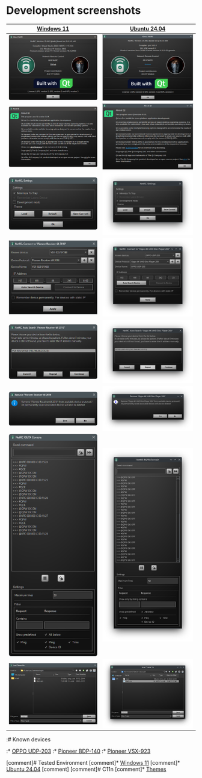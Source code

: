 # Development screenshots

[Windows 11](w11/) | [Ubuntu 24.04](linux/)
------------ | ------------
![About W10](w11/images/about.png) | ![About Linux](linux/images/about.png)
![About QT W10](w11/images/aboutQT.png) | ![About QT Linux](linux/images/aboutQT.png)
![Settings W10](w11/images/settings.png) | ![Settings Linux](linux/images/settings.png)
![Connect W10](w11/images/connect.png) | ![Connect Linux](linux/images/connect.png)
![Search W10](w11/images/search.png) | ![Search Linux](linux/images/search.png)
![Remove W10](w11/images/remove.png) | ![Remove Linux](linux/images/remove.png)
![Dev mode W11](w11/images/dev.png) | ![Dev mode Linux](linux/images/dev.png)
![Dev file browser w11](w11/images/filebrowser.png) |  ![Dev file browser linux](linux/images/filebrowser.png)

:# Known devices

:* [OPPO UDP-203](../doc/OPPO_UDP-203/README.md)
:* [Pioneer BDP-140](../doc/Pioneer_BDP-140/README.md)
:* [Pioneer VSX-923](../doc/Pioneer_VSX923/README.md)

[comment]# Tested Environment
[comment]* [Windows 11](../doc/w11/README.md)
[comment]* [Ubuntu 24.04](../doc/linux/README.md)
[comment]
[comment]# C11n
[comment]* [Themes](../doc/style/README.md)


